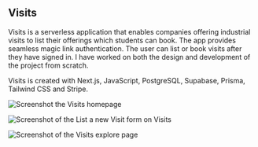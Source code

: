 ## Visits

Visits is a serverless application that enables companies offering industrial visits to list their offerings which students can book. The app provides seamless magic link authentication. The user can list or book visits after they have signed in. I have worked on both the design and development of the project from scratch.

Visits is created with Next.js, JavaScript, PostgreSQL, Supabase, Prisma, Tailwind CSS and Stripe.

![Screenshot the Visits homepage](https://user-images.githubusercontent.com/52493077/172766614-8fa48c9b-8424-4638-8908-834afc32b65c.png)

![Screenshot of the List a new Visit form on Visits](https://user-images.githubusercontent.com/52493077/172766972-61f5c741-2e91-4e89-9dab-0b929613c289.png)


![Screenshot of the Visits explore page](https://user-images.githubusercontent.com/52493077/172766679-5f5021d2-33ff-4647-8638-96d941770ca0.png)
